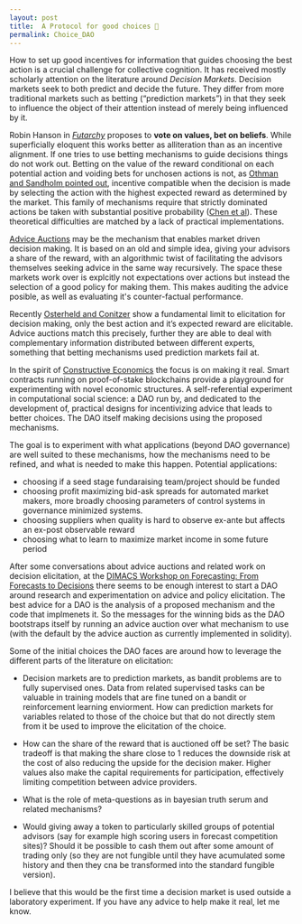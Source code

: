 ```yaml
---
layout: post
title:  A Protocol for good choices 🧠 
permalink: Choice_DAO
---
```


How to set up good incentives for information that guides choosing the best action is a crucial challenge for collective cognition. It has received mostly scholarly attention on the literature around _Decision Markets_. Decision markets  seek to both predict and decide the future. They differ from more traditional markets such as betting (“prediction markets”) in that they seek to influence the object of their attention instead of merely being influenced by it. 

Robin Hanson in _[Futarchy](http://mason.gmu.edu/~rhanson/futarchy.html)_ proposes to **vote on values, bet on beliefs**. While superficially eloquent this works better as alliteration than as an incentive alignment. If one tries to use betting mechanisms to guide decisions things do not work out. Betting on the value of the reward conditional on each potential action and voiding bets for unchosen actions  is not, as [Othman and Sandholm pointed out](https://www.cs.cmu.edu/~sandholm/decision%20rules%20and%20decision%20markets.AAMAS10.pdf), incentive compatible when the decision is made by selecting the action with the highest expected reward as determined by the market. This family of mechanisms require that strictly dominated actions be taken with substantial positive probability ([Chen et al](https://www.microsoft.com/en-us/research/wp-content/uploads/2016/04/TEAC-final1.pdf)). These theoretical difficulties are matched by a lack of practical implementations.

[Advice Auctions](http://nikete.com/advice_auctions.pdf) may be the mechanism that enables market driven decision making. It is based on an old and simple idea, giving your advisors a share of the reward, with an algorithmic twist of facilitating the advisors themselves seeking advice in the same way recursively.  The space these markets work over is explcitly not expectations over actions but instead the selection of a good policy for making them. This makes auditing the advice posible, as well as evaluating it's counter-factual performance. 

Recently [Osterheld and Conitzer](https://users.cs.duke.edu/~conitzer/decisionWINE20.pdf) show a fundamental limit to elicitation for decision making, only the best action and it’s expected reward are elicitable. Advice auctions match this precisely, further they are able to deal with complementary information distributed between different experts, something that betting mechanisms used prediction markets fail at.

In the spirit of [Constructive Economics](https://web.archive.org/web/20161229154937/http://aiecon.tumblr.com/post/489827144/what-is-constructive-economics) the focus is on making it real. Smart contracts running on proof-of-stake blockchains provide a playground for experimenting with novel economic structures. A self-referential experiment in computational social science: a DAO run by, and dedicated to the development of, practical designs for incentivizing advice that leads to better choices. The DAO itself making decisions using the proposed mechanisms. 

The goal is to experiment with what applications (beyond DAO governance) are well suited to these mechanisms, how the mechanisms need to be refined, and what is needed to make this happen.  Potential applications:

* choosing if a seed stage fundaraising team/project should be funded
* choosing profit maximizing bid-ask spreads for automated market makers, more broadly choosing parameters of control systems in governance minimized systems.
* choosing suppliers when quality is hard to observe ex-ante but affects an ex-post observable reward
* choosing what to learn to maximize market income in some future period

After some conversations about advice auctions and related work on decision elicitation, at the [DIMACS Workshop on Forecasting: From Forecasts to Decisions](http://dimacs.rutgers.edu/events/details?eID=1873) there seems to be enough interest to start a DAO around research and experimentation on advice and policy elicitation. The best advice for a DAO is the analysis of a proposed mechanism and the code that implmenets it. So the messages for the winning bids as the DAO bootstraps itself by running an advice auction over what mechanism to use (with the default by the advice auction as currently implemented in solidity).

Some of the initial choices the DAO faces are around how to leverage the different parts of the literature on elicitation:

* Decision markets are to prediction markets, as bandit problems are to fully supervised ones. Data from related supervised tasks can be  valuable in training models that are fine tuned on a bandit or reinforcement learning enviorment. How can prediction markets for variables related to those of the choice but that do not directly stem from it be used to improve the elicitation of the choice.

* How can the share of the reward that is auctioned off be set? The basic tradeoff is that making the share close to 1 reduces the downside risk at the cost of also reducing the upside for the decision maker. Higher values also make the capital requirements for participation, effectively limiting competition between  advice providers. 

* What is the role of meta-questions as in bayesian truth serum and related mechanisms?

* Would giving away a token to particularly skilled groups of potential advisors (say for example high scoring users in forecast competition sites)? Should it be possible to cash them out after some amount of trading only (so they are not fungible until they have acumulated some history and then they cna be transformed into the standard fungible version). 



I believe that this would be the first time a decision market is used outside a laboratory experiment. If you have any advice to help make it real, let me know.
